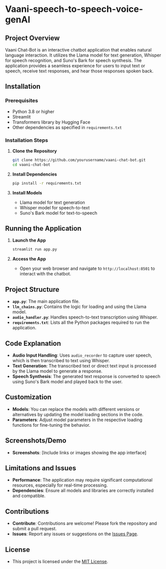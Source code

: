 # Vaani-speech-to-speech-voice-genAI

## Project Overview

Vaani Chat-Bot is an interactive chatbot application that enables natural language interaction. It utilizes the Llama model for text generation, Whisper for speech recognition, and Suno's Bark for speech synthesis. The application provides a seamless experience for users to input text or speech, receive text responses, and hear those responses spoken back.

## Installation

### Prerequisites

- Python 3.8 or higher
- Streamlit
- Transformers library by Hugging Face
- Other dependencies as specified in `requirements.txt`

### Installation Steps

1. **Clone the Repository**

   ```bash
   git clone https://github.com/yourusername/vaani-chat-bot.git
   cd vaani-chat-bot
   ```

2. **Install Dependencies**

   ```bash
   pip install -r requirements.txt
   ```

3. **Install Models**

   - Llama model for text generation
   - Whisper model for speech-to-text
   - Suno's Bark model for text-to-speech

## Running the Application

1. **Launch the App**

   ```bash
   streamlit run app.py
   ```

2. **Access the App**

   - Open your web browser and navigate to `http://localhost:8501` to interact with the chatbot.

## Project Structure

- **`app.py`**: The main application file.
- **`llm_chains.py`**: Contains the logic for loading and using the Llama model.
- **`audio_handler.py`**: Handles speech-to-text transcription using Whisper.
- **`requirements.txt`**: Lists all the Python packages required to run the application.

## Code Explanation

- **Audio Input Handling**: Uses `audio_recorder` to capture user speech, which is then transcribed to text using Whisper.
- **Text Generation**: The transcribed text or direct text input is processed by the Llama model to generate a response.
- **Speech Synthesis**: The generated text response is converted to speech using Suno's Bark model and played back to the user.

## Customization

- **Models**: You can replace the models with different versions or alternatives by updating the model loading sections in the code.
- **Parameters**: Adjust model parameters in the respective loading functions for fine-tuning the behavior.

## Screenshots/Demo

- **Screenshots**: [Include links or images showing the app interface]


## Limitations and Issues

- **Performance**: The application may require significant computational resources, especially for real-time processing.
- **Dependencies**: Ensure all models and libraries are correctly installed and compatible.

## Contributions

- **Contribute**: Contributions are welcome! Please fork the repository and submit a pull request.
- **Issues**: Report any issues or suggestions on the [Issues Page](https://github.com/yourusername/vaani-chat-bot/issues).

## License

- This project is licensed under the [MIT License](LICENSE).


